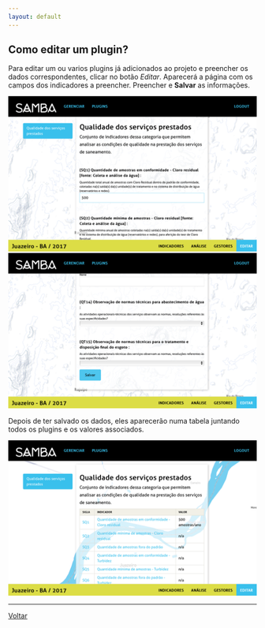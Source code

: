 ```yaml
---
layout: default
---
```


## Como editar um plugin?

Para editar um ou varios plugins já adicionados ao projeto e preencher os dados correspondentes, clicar no botão _Editar_. Aparecerá a página com os campos dos indicadores a preencher. Preencher e **Salvar** as informações.

![](_images/passo125.png)
![](_images/passo13.png)

Depois de ter salvado os dados, eles aparecerão numa tabela juntando todos os plugins e os valores associados.

![](_images/passo15.png)

* * *

[Voltar](index)
